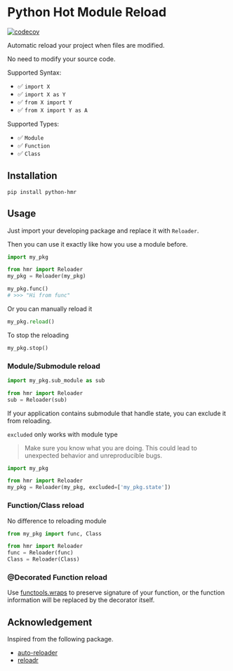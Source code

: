 # Python Hot Module Reload

[![codecov](https://codecov.io/gh/Mr-Milk/python-hmr/branch/main/graph/badge.svg?token=PZ6LOFNVZ6)](https://codecov.io/gh/Mr-Milk/python-hmr)

Automatic reload your project when files are modified.

No need to modify your source code.

Supported Syntax:

- ✅ ```import X```
- ✅ ```import X as Y```
- ✅ ```from X import Y```
- ✅ ```from X import Y as A```

Supported Types:

- ✅ `Module`
- ✅ `Function`
- ✅ `Class`

## Installation

```shell
pip install python-hmr
```

## Usage

Just import your developing package and replace it with `Reloader`.

Then you can use it exactly like how you use a module before.

```python
import my_pkg

from hmr import Reloader
my_pkg = Reloader(my_pkg)

my_pkg.func()
# >>> "Hi from func"
```

Or you can manually reload it

```python
my_pkg.reload()
```

To stop the reloading

```python
my_pkg.stop()
```

### Module/Submodule reload

```python
import my_pkg.sub_module as sub

from hmr import Reloader
sub = Reloader(sub)
```

If your application contains submodule that handle state, 
you can exclude it from reloading.

`excluded` only works with module type

> Make sure you know what you are doing. 
> This could lead to unexpected behavior and unreproducible bugs.
```python
import my_pkg

from hmr import Reloader
my_pkg = Reloader(my_pkg, excluded=['my_pkg.state'])
```

### Function/Class reload

No difference to reloading module

```python
from my_pkg import func, Class

from hmr import Reloader
func = Reloader(func)
Class = Reloader(Class)
```

### @Decorated Function reload

Use [functools.wraps](https://docs.python.org/3/library/functools.html#functools.wraps) to preserve 
signature of your function, or the function information will be replaced by the decorator itself.

## Acknowledgement

Inspired from the following package.

- [auto-reloader](https://github.com/moisutsu/auto-reloader)
- [reloadr](https://github.com/hoh/reloadr)